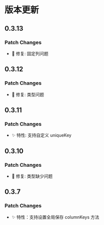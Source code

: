 # 版本更新

## 0.3.13

### Patch Changes

- 🔨 修复: 固定列问题

## 0.3.12

### Patch Changes

- 🔨 修复: 类型问题

## 0.3.11

### Patch Changes

- ✨ 特性: 支持自定义 uniqueKey

## 0.3.10

### Patch Changes

- 🔨 修复: 类型缺少问题

## 0.3.7

### Patch Changes

- ✨ 特性：支持设置全局保存 columnKeys 方法
